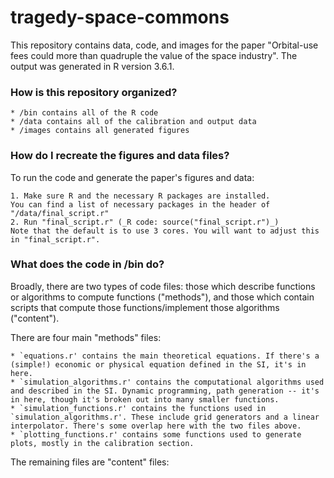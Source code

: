# tragedy-space-commons

This repository contains data, code, and images for the paper "Orbital-use fees could more than quadruple the value of the space industry". The output was generated in R version 3.6.1.

### How is this repository organized?

	* /bin contains all of the R code
	* /data contains all of the calibration and output data
	* /images contains all generated figures

### How do I recreate the figures and data files?

To run the code and generate the paper's figures and data:

	1. Make sure R and the necessary R packages are installed. 
	You can find a list of necessary packages in the header of "/data/final_script.r"
	2. Run "final_script.r" (_R code: source("final_script.r")_)
	Note that the default is to use 3 cores. You will want to adjust this in "final_script.r".

### What does the code in /bin do?

Broadly, there are two types of code files: those which describe functions or algorithms to compute functions ("methods"), and those which contain scripts that compute those functions/implement those algorithms ("content").

There are four main "methods" files:

	* `equations.r' contains the main theoretical equations. If there's a (simple!) economic or physical equation defined in the SI, it's in here. 
	* `simulation_algorithms.r' contains the computational algorithms used and described in the SI. Dynamic programming, path generation -- it's in here, though it's broken out into many smaller functions.
	* `simulation_functions.r' contains the functions used in `simulation_algorithms.r'. These include grid generators and a linear interpolator. There's some overlap here with the two files above.
	* `plotting_functions.r' contains some functions used to generate plots, mostly in the calibration section.

The remaining files are "content" files: